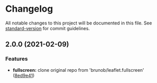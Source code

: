 # Changelog

All notable changes to this project will be documented in this file. See [standard-version](https://github.com/conventional-changelog/standard-version) for commit guidelines.

## 2.0.0 (2021-02-09)


### Features

* **fullscreen:** clone original repo from 'brunob/leaflet.fullscreen' ([8ed9e41](https://github.com/BePo65/leaflet.fullscreen/commit/8ed9e41467362c2fc8524d861c21755e99d5bbd1))
